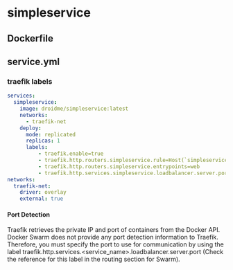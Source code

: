 # simpleservice


## Dockerfile

## service.yml

### traefik labels

```yaml
services:
  simpleservice:
    image: droidme/simpleservice:latest
    networks:
      - traefik-net
    deploy:
      mode: replicated
      replicas: 1
      labels:
          - traefik.enable=true
          - traefik.http.routers.simpleservice.rule=Host(`simpleservice.swarm.droidme.io`)
          - traefik.http.routers.simpleservice.entrypoints=web
          - traefik.http.services.simpleservice.loadbalancer.server.port=8080
networks:
  traefik-net:
    driver: overlay
    external: true
```
#### Port Detection
Traefik retrieves the private IP and port of containers from the Docker API.
Docker Swarm does not provide any port detection information to Traefik.
Therefore, you must specify the port to use for communication by using the label traefik.http.services.<service_name>.loadbalancer.server.port (Check the reference for this label in the routing section for Swarm).